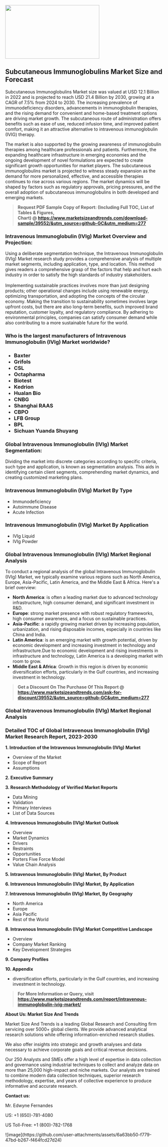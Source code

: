 <p><img class="alignnone size-medium wp-image-20088" src="https://ffe5etoiles.com/wp-content/uploads/2024/12/MST1-300x171.png" alt="" width="300" height="171" /></p><h2>Subcutaneous Immunoglobulins Market Size and Forecast</h2><p>Subcutaneous Immunoglobulins Market size was valued at USD 12.1 Billion in 2022 and is projected to reach USD 21.4 Billion by 2030, growing at a CAGR of 7.5% from 2024 to 2030. The increasing prevalence of immunodeficiency disorders, advancements in immunoglobulin therapies, and the rising demand for convenient and home-based treatment options are driving market growth. The subcutaneous route of administration offers benefits such as ease of use, reduced infusion time, and improved patient comfort, making it an attractive alternative to intravenous immunoglobulin (IVIG) therapy.</p><p>The market is also supported by the growing awareness of immunoglobulin therapies among healthcare professionals and patients. Furthermore, the expanding healthcare infrastructure in emerging economies and the ongoing development of novel formulations are expected to create significant growth opportunities for market players. The subcutaneous immunoglobulins market is projected to witness steady expansion as the demand for more personalized, effective, and accessible therapies continues to rise across various regions. The market dynamics will be shaped by factors such as regulatory approvals, pricing pressures, and the overall adoption of subcutaneous immunoglobulins in both developed and emerging markets.</p></p><blockquote id="" class=""><strong>Request PDF Sample Copy of Report: (Including Full TOC, List of Tables &amp; Figures, Chart)&nbsp;@&nbsp;<strong><a href="https://www.marketsizeandtrends.com/download-sample/39552/&utm_source=github-GC&utm_medium=277" target="_blank">https://www.marketsizeandtrends.com/download-sample/39552/&utm_source=github-GC&utm_medium=277</a></strong></strong></blockquote><h3 id="" class="">Intravenous Immunoglobulin (IVIg) Market&nbsp;Overview and Projection:</h3><p id="" class="">Using a deliberate segmentation technique, the Intravenous Immunoglobulin (IVIg) Market research study provides a comprehensive analysis of multiple market segments, including application, type, and location. This method gives readers a comprehensive grasp of the factors that help and hurt each industry in order to satisfy the high standards of industry stakeholders. <br /> <br />Implementing sustainable practices involves more than just designing products; other operational changes include using renewable energy, optimizing transportation, and adopting the concepts of the circular economy. Making the transition to sustainability sometimes involves large upfront costs, but there are also long-term benefits, such improved brand reputation, customer loyalty, and regulatory compliance. By adhering to environmental principles, companies can satisfy consumer demand while also contributing to a more sustainable future for the world.</p><h3 id="" class="">Who is the largest manufacturers of&nbsp;Intravenous Immunoglobulin (IVIg) Market worldwide?</h3><h3 class=""><p><ul><li>Baxter </li><li> Grifols </li><li> CSL </li><li> Octapharma </li><li> Biotest </li><li> Kedrion </li><li> Hualan Bio </li><li> CNBG </li><li> Shanghai RAAS </li><li> CBPO </li><li> LFB Group </li><li> BPL </li><li> Sichuan Yuanda Shuyang</li></ul></p></h3><h3 id="" class="">Global&nbsp;Intravenous Immunoglobulin (IVIg) Market Segmentation:</h3><p id="" class="">Dividing the market into discrete categories according to specific criteria, such type and application, is known as segmentation analysis. This aids in identifying certain client segments, comprehending market dynamics, and creating customized marketing plans.</p><h3 id="" class="">Intravenous Immunoglobulin (IVIg) Market&nbsp;By Type</h3><p><p><ul><li>Immunodeficiency </li><li> Autoimmune Disease </li><li> Acute Infection</p></li></ul></p></p><h3 id="" class="">Intravenous Immunoglobulin (IVIg) Market&nbsp;By Application</h3><p class=""><p><ul><li>IVIg Liquid </li><li> IVIg Powder</li></ul></p></p><h3 id="" class="">Global Intravenous Immunoglobulin (IVIg) Market Regional Analysis</h3><p id="" class="">To conduct a regional analysis of the global Intravenous Immunoglobulin (IVIg) Market, we typically examine various regions such as North America, Europe, Asia-Pacific, Latin America, and the Middle East &amp; Africa. Here's a brief overview:</p><ul><li><strong>North America</strong>: is often a leading market due to advanced technology infrastructure, high consumer demand, and significant investment in R&amp;D.</li><li><strong>Europe</strong>: strong market presence with robust regulatory frameworks, high consumer awareness, and a focus on sustainable practices.</li><li><strong>Asia-Pacific</strong>: a rapidly growing market driven by increasing population, urbanization, and rising disposable incomes, especially in countries like China and India.</li><li><strong>Latin America</strong>: is an emerging market with growth potential, driven by economic development and increasing investment in technology and infrastructure.Due to economic development and rising investments in infrastructure and technology, Latin America is a developing market with room to grow.</li><li><strong>Middle East &amp; Africa</strong>: Growth in this region is driven by economic diversification efforts, particularly in the Gulf countries, and increasing investment in technology.</li></ul><blockquote id="" class=""><strong>Get a Discount On The Purchase Of This Report @ <strong><a href="https://www.marketsizeandtrends.com/ask-for-discount/39552/&utm_source=github-GC&utm_medium=277" target="_blank">https://www.marketsizeandtrends.com/ask-for-discount/39552/&utm_source=github-GC&utm_medium=277</a></strong></strong></blockquote><h3 id="" class="">Global Intravenous Immunoglobulin (IVIg) Market Regional Analysis</h3><h3 id="" class="">Detailed TOC of Global Intravenous Immunoglobulin (IVIg) Market Research Report, 2023-2030</h3><p id="" class=""><strong>1. Introduction of the Intravenous Immunoglobulin (IVIg) Market</strong></p><ul><li>Overview of the Market</li><li>Scope of Report</li><li>Assumptions</li></ul><p id="" class=""><strong>2. Executive Summary</strong></p><p id="" class=""><strong>3. Research Methodology of Verified Market Reports</strong></p><ul><li>Data Mining</li><li>Validation</li><li>Primary Interviews</li><li>List of Data Sources</li></ul><p id="" class=""><strong>4. Intravenous Immunoglobulin (IVIg) Market Outlook</strong></p><ul><li>Overview</li><li>Market Dynamics</li><li>Drivers</li><li>Restraints</li><li>Opportunities</li><li>Porters Five Force Model</li><li>Value Chain Analysis</li></ul><p id="" class=""><strong>5. Intravenous Immunoglobulin (IVIg) Market, By Product</strong></p><p id="" class=""><strong>6. Intravenous Immunoglobulin (IVIg) Market, By Application</strong></p><p id="" class=""><strong>7. Intravenous Immunoglobulin (IVIg) Market, By Geography</strong></p><ul><li>North America</li><li>Europe</li><li>Asia Pacific</li><li>Rest of the World</li></ul><p id="" class=""><strong>8. Intravenous Immunoglobulin (IVIg) Market Competitive Landscape</strong></p><ul><li>Overview</li><li>Company Market Ranking</li><li>Key Development Strategies</li></ul><p id="" class=""><strong>9. Company Profiles</strong></p><p id="" class=""><strong>10. Appendix</strong></p><ul><li>diversification efforts, particularly in the Gulf countries, and increasing investment in technology.</li></ul><blockquote id="" class=""><strong>For More Information or Query, visit <strong><strong><a href="https://www.marketsizeandtrends.com/report/intravenous-immunoglobulin-ivig-market/" target="_blank">https://www.marketsizeandtrends.com/report/intravenous-immunoglobulin-ivig-market/</a></strong></strong></strong></blockquote><p id="" class=""><strong>About Us: Market Size And Trends</strong></p><p id="" class="">Market Size And Trends is a leading Global Research and Consulting firm servicing over 5000+ global clients. We provide advanced analytical research solutions while offering information-enriched research studies.</p><p id="" class="">We also offer insights into strategic and growth analyses and data necessary to achieve corporate goals and critical revenue decisions.</p><p id="" class="">Our 250 Analysts and SMEs offer a high level of expertise in data collection and governance using industrial techniques to collect and analyze data on more than 25,000 high-impact and niche markets. Our analysts are trained to combine modern data collection techniques, superior research methodology, expertise, and years of collective experience to produce informative and accurate research.</p><p id="" class=""><strong>Contact us:</strong></p><p id="" class="">Mr. Edwyne Fernandes</p><p id="" class="">US: +1 (650)-781-4080</p><p id="" class="">US Toll-Free: +1 (800)-782-1768</p>
![image](https://github.com/user-attachments/assets/6a63bb50-f779-47bd-b267-f464fcd27d24)
